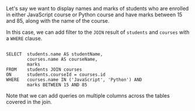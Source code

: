 Let's say we want to display names and marks of students who are enrolled in either JavaScript course or Python course and have marks between 15 and 85, along with the name of the course.

In this case, we can add filter to the `JOIN` result of `students` and `courses` with a `WHERE` clause.

<codeblock language="sql" dbName="students2-v3.db" type="lesson">
<code>
SELECT  students.name AS studentName,
        courses.name AS courseName,
        marks
FROM    students JOIN courses
ON      students.courseId = courses.id
WHERE   courses.name IN ('JavaScript', 'Python') AND
        marks BETWEEN 15 AND 85
</code>
</codeblock>

Note that we can add queries on multiple columns across the tables covered in the join.